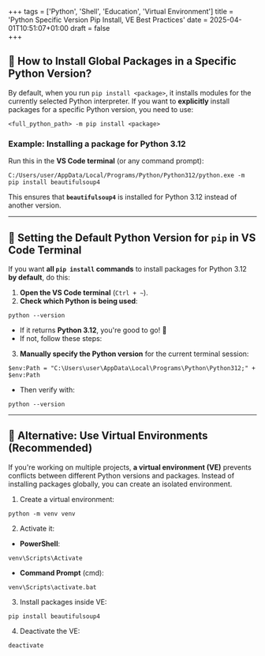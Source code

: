 +++
tags = ['Python', 'Shell', 'Education', 'Virtual Environment']
title = 'Python Specific Version Pip Install, VE Best Practices'
date = 2025-04-01T10:51:07+01:00
draft = false	
+++
## 🔹 How to Install Global Packages in a Specific Python Version?

By default, when you run `pip install <package>`, it installs modules for the currently selected Python interpreter. If you want to **explicitly** install packages for a specific Python version, you need to use:

```shell
<full_python_path> -m pip install <package>
```
### Example: Installing a package for Python 3.12

Run this in the **VS Code terminal** (or any command prompt):

```shell
C:/Users/user/AppData/Local/Programs/Python/Python312/python.exe -m pip install beautifulsoup4
```

This ensures that **`beautifulsoup4`** is installed for Python 3.12 instead of another version.

---

## 🔹 Setting the Default Python Version for `pip` in VS Code Terminal

If you want **all `pip install` commands** to install packages for Python 3.12 **by default**, do this:

1. **Open the VS Code terminal** (`Ctrl + ~`).
2. **Check which Python is being used**:
    
```shell
python --version
```   
 - If it returns **Python 3.12**, you're good to go! 🎯
 - If not, follow these steps:
3. **Manually specify the Python version** for the current terminal session:

```shell
$env:Path = "C:\Users\user\AppData\Local\Programs\Python\Python312;" + $env:Path
```

- Then verify with:
```shell
python --version
```

---

## 🔹 Alternative: Use Virtual Environments (Recommended)

If you're working on multiple projects, **a virtual environment (VE)** prevents conflicts between different Python versions and packages. Instead of installing packages globally, you can create an isolated environment.

1. Create a virtual environment:
```shell
python -m venv venv
```

2. Activate it:
- **PowerShell**: 
```shell
venv\Scripts\Activate
```
- **Command Prompt** (cmd):
```shell
venv\Scripts\activate.bat
```

3. Install packages inside VE:
```shell
pip install beautifulsoup4
```

4. Deactivate the VE:
```shell
deactivate
```
